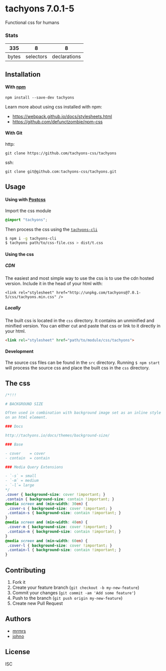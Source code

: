 # tachyons 7.0.1-5

Functional css for humans

### Stats

335 | 8 | 8
---|---|---
bytes | selectors | declarations

## Installation

#### With [npm](https://npmjs.com)

```
npm install --save-dev tachyons
```

Learn more about using css installed with npm:
* https://webpack.github.io/docs/stylesheets.html
* https://github.com/defunctzombie/npm-css

#### With Git

http:
```
git clone https://github.com/tachyons-css/tachyons
```

ssh:
```
git clone git@github.com:tachyons-css/tachyons.git
```

## Usage

#### Using with [Postcss](https://github.com/postcss/postcss)

Import the css module

```css
@import "tachyons";
```

Then process the css using the [`tachyons-cli`](https://github.com/tachyons-css/tachyons-cli)

```sh
$ npm i -g tachyons-cli
$ tachyons path/to/css-file.css > dist/t.css
```

#### Using the css

##### CDN
The easiest and most simple way to use the css is to use the cdn hosted version. Include it in the head of your html with:

```
<link rel="stylesheet" href="http://unpkg.com/tachyons@7.0.1-5/css/tachyons.min.css" />
```

##### Locally
The built css is located in the `css` directory. It contains an unminified and minified version.
You can either cut and paste that css or link to it directly in your html.

```html
<link rel="stylesheet" href="path/to/module/css/tachyons">
```

#### Development

The source css files can be found in the `src` directory.
Running `$ npm start` will process the source css and place the built css in the `css` directory.

## The css

```css
/*!!!

# BACKGROUND SIZE

Often used in combination with background image set as an inline style
on an html element.

### Docs

http://tachyons.io/docs/themes/background-size/

### Base

- cover    = cover
- contain  = contain

### Media Query Extensions

- `-s` = small
- `-m` = medium
- `-l`= large
*/
.cover { background-size: cover !important; }
.contain { background-size: contain !important; }
@media screen and (min-width: 30em) {
 .cover-s { background-size: cover !important; }
 .contain-s { background-size: contain !important; }
}
@media screen and (min-width: 48em) {
 .cover-m { background-size: cover !important; }
 .contain-m { background-size: contain !important; }
}
@media screen and (min-width: 60em) {
 .cover-l { background-size: cover !important; }
 .contain-l { background-size: contain !important; }
}
```

## Contributing

1. Fork it
2. Create your feature branch (`git checkout -b my-new-feature`)
3. Commit your changes (`git commit -am 'Add some feature'`)
4. Push to the branch (`git push origin my-new-feature`)
5. Create new Pull Request

## Authors

* [mrmrs](http://mrmrs.io)
* [johno](http://johnotander.com)

## License

ISC

